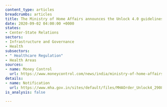 ```yaml
---
content_type: articles
breadcrumbs: articles
title: The Ministry of Home Affairs announces the Unlock 4.0 guidelines
date: 2020-09-02 04:00:00 +0000
states:
- Center-State Relations
sectors:
- Infrastructure and Governance
- Health
subsectors:
- " Healthcare Regulation"
- Health Areas
sources:
- name: Money Control
  url: https://www.moneycontrol.com/news/india/ministry-of-home-affairs-issues-fresh-guidelines-for-unlock-4-metro-social-academic-events-allowed-5772471.html
details:
- name: Notification
  url: https://www.mha.gov.in/sites/default/files/MHAOrder_Unlock4_29082020.pdf
is_analysis: false

---
```

